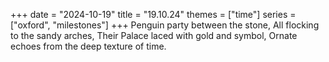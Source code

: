 +++
date = "2024-10-19"
title = "19.10.24"
themes = ["time"]
series = ["oxford", "milestones"]
+++
Penguin party between the stone,
All flocking to the sandy arches,
Their Palace laced with gold and symbol,
Ornate echoes from the deep texture of time.
